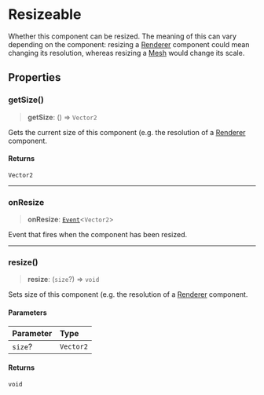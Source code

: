 # Resizeable

Whether this component can be resized. The meaning of this can vary depending on the component: resizing a [Renderer](https://threejs.org/docs/#api/en/renderers/WebGLRenderer) component could mean changing its resolution, whereas resizing a [Mesh](https://threejs.org/docs/#api/en/objects/Mesh) would change its scale.

## Properties

### getSize()

> **getSize**: () => `Vector2`

Gets the current size of this component (e.g. the resolution of a
[Renderer](https://threejs.org/docs/#api/en/renderers/WebGLRenderer)
component.

#### Returns

`Vector2`

***

### onResize

> **onResize**: [`Event`](../classes/Event.md)\<`Vector2`\>

Event that fires when the component has been resized.

***

### resize()

> **resize**: (`size`?) => `void`

Sets size of this component (e.g. the resolution of a
[Renderer](https://threejs.org/docs/#api/en/renderers/WebGLRenderer)
component.

#### Parameters

| Parameter | Type |
| :------ | :------ |
| `size`? | `Vector2` |

#### Returns

`void`
